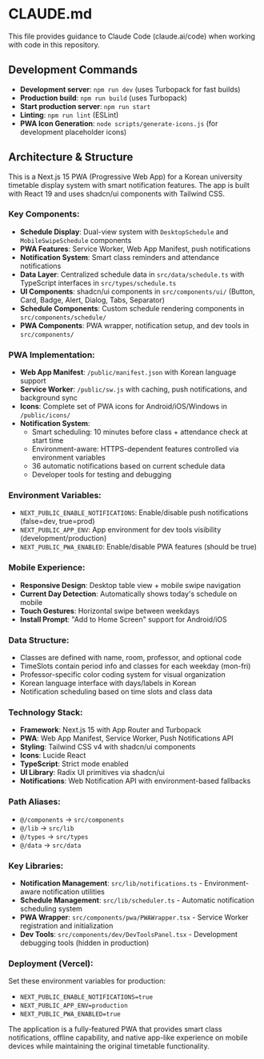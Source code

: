 # CLAUDE.md

This file provides guidance to Claude Code (claude.ai/code) when working with code in this repository.

## Development Commands

- **Development server**: `npm run dev` (uses Turbopack for fast builds)
- **Production build**: `npm run build` (uses Turbopack)
- **Start production server**: `npm run start`
- **Linting**: `npm run lint` (ESLint)
- **PWA Icon Generation**: `node scripts/generate-icons.js` (for development placeholder icons)

## Architecture & Structure

This is a Next.js 15 PWA (Progressive Web App) for a Korean university timetable display system with smart notification features. The app is built with React 19 and uses shadcn/ui components with Tailwind CSS.

### Key Components:
- **Schedule Display**: Dual-view system with `DesktopSchedule` and `MobileSwipeSchedule` components
- **PWA Features**: Service Worker, Web App Manifest, push notifications
- **Notification System**: Smart class reminders and attendance notifications
- **Data Layer**: Centralized schedule data in `src/data/schedule.ts` with TypeScript interfaces in `src/types/schedule.ts`
- **UI Components**: shadcn/ui components in `src/components/ui/` (Button, Card, Badge, Alert, Dialog, Tabs, Separator)
- **Schedule Components**: Custom schedule rendering components in `src/components/schedule/`
- **PWA Components**: PWA wrapper, notification setup, and dev tools in `src/components/`

### PWA Implementation:
- **Web App Manifest**: `/public/manifest.json` with Korean language support
- **Service Worker**: `/public/sw.js` with caching, push notifications, and background sync
- **Icons**: Complete set of PWA icons for Android/iOS/Windows in `/public/icons/`
- **Notification System**: 
  - Smart scheduling: 10 minutes before class + attendance check at start time
  - Environment-aware: HTTPS-dependent features controlled via environment variables
  - 36 automatic notifications based on current schedule data
  - Developer tools for testing and debugging

### Environment Variables:
- `NEXT_PUBLIC_ENABLE_NOTIFICATIONS`: Enable/disable push notifications (false=dev, true=prod)
- `NEXT_PUBLIC_APP_ENV`: App environment for dev tools visibility (development/production)
- `NEXT_PUBLIC_PWA_ENABLED`: Enable/disable PWA features (should be true)

### Mobile Experience:
- **Responsive Design**: Desktop table view + mobile swipe navigation
- **Current Day Detection**: Automatically shows today's schedule on mobile
- **Touch Gestures**: Horizontal swipe between weekdays
- **Install Prompt**: "Add to Home Screen" support for Android/iOS

### Data Structure:
- Classes are defined with name, room, professor, and optional code
- TimeSlots contain period info and classes for each weekday (mon-fri)
- Professor-specific color coding system for visual organization
- Korean language interface with days/labels in Korean
- Notification scheduling based on time slots and class data

### Technology Stack:
- **Framework**: Next.js 15 with App Router and Turbopack
- **PWA**: Web App Manifest, Service Worker, Push Notifications API
- **Styling**: Tailwind CSS v4 with shadcn/ui components
- **Icons**: Lucide React
- **TypeScript**: Strict mode enabled
- **UI Library**: Radix UI primitives via shadcn/ui
- **Notifications**: Web Notification API with environment-based fallbacks

### Path Aliases:
- `@/components` → `src/components`
- `@/lib` → `src/lib` 
- `@/types` → `src/types`
- `@/data` → `src/data`

### Key Libraries:
- **Notification Management**: `src/lib/notifications.ts` - Environment-aware notification utilities
- **Schedule Management**: `src/lib/scheduler.ts` - Automatic notification scheduling system
- **PWA Wrapper**: `src/components/pwa/PWAWrapper.tsx` - Service Worker registration and initialization
- **Dev Tools**: `src/components/dev/DevToolsPanel.tsx` - Development debugging tools (hidden in production)

### Deployment (Vercel):
Set these environment variables for production:
- `NEXT_PUBLIC_ENABLE_NOTIFICATIONS=true`
- `NEXT_PUBLIC_APP_ENV=production` 
- `NEXT_PUBLIC_PWA_ENABLED=true`

The application is a fully-featured PWA that provides smart class notifications, offline capability, and native app-like experience on mobile devices while maintaining the original timetable functionality.